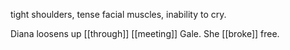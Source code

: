 tight shoulders, tense facial muscles, inability to cry.  
  
Diana loosens up [[through]] [[meeting]] Gale. She [[broke]] free.